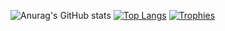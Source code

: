 ![Anurag's GitHub stats](https://github-readme-stats.vercel.app/api?username=Maikeruwu&show_icons=true&theme=vue)
[![Top Langs](https://github-readme-stats.vercel.app/api/top-langs/?username=anuraghazra&layout=compact&theme=vue)](https://github.com/anuraghazra/github-readme-stats)
[![Trophies](https://github-profile-trophy.vercel.app/?username=Maikeruwu&theme=vue)](https://github.com/retributions-ma/github-profile-trophy)

